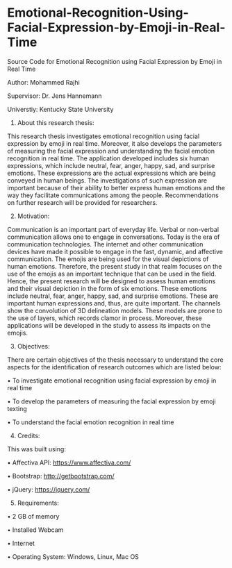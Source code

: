 # Emotional-Recognition-Using-Facial-Expression-by-Emoji-in-Real-Time
Source Code for Emotional Recognition using Facial Expression by Emoji in Real Time

Author: Mohammed Rajhi

Supervisor: Dr. Jens Hannemann

Universtiy: Kentucky State University

1. About this research thesis: 

This research thesis investigates emotional recognition using facial expression by emoji in real time. Moreover, it also develops the parameters of measuring the facial expression and understanding the facial emotion recognition in real time. The application developed includes six human expressions, which include neutral, fear, anger, happy, sad, and surprise emotions. These expressions are the actual expressions which are being conveyed in human beings. The investigations of such expression are important because of their ability to better express human emotions and the way they facilitate communications among the people. Recommendations on further research will be provided for researchers.

2. Motivation: 

Communication is an important part of everyday life. Verbal or non-verbal communication allows one to engage in conversations. Today is the era of communication technologies. The internet and other communication devices have made it possible to engage in the fast, dynamic, and affective communication. The emojis are being used for the visual depictions of human emotions. Therefore, the present study in that realm focuses on the use of the emojis as an important technique that can be used in the field. Hence, the present research will be designed to assess human emotions and their visual depiction in the form of six emotions. These emotions include neutral, fear, anger, happy, sad, and surprise emotions. These are important human expressions and, thus, are quite important. The channels show the convolution of 3D delineation models. These models are prone to the use of layers, which records clamor in process. Moreover, these applications will be developed in the study to assess its impacts on the emojis. 

3. Objectives: 

There are certain objectives of the thesis necessary to understand the core aspects for the identification of research outcomes which are listed below:

•	To investigate emotional recognition using facial expression by emoji in real time

•	To develop the parameters of measuring the facial expression by emoji texting

•	To understand the facial emotion recognition in real time


4. Credits:

This was built using:

• Affectiva API: 
https://www.affectiva.com/

• Bootstrap: 
http://getbootstrap.com/

• jQuery:
https://jquery.com/



5. Requirements:


• 2 GB of memory

• Installed Webcam

• Internet 

• Operating System: Windows, Linux, Mac OS


